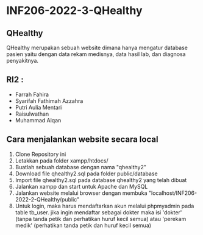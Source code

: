 # INF206-2022-3-QHealthy

## QHealthy
  QHealthy merupakan sebuah website dimana hanya mengatur database pasien yaitu dengan data rekam medisnya, data hasil lab, dan diagnosa penyakitnya.
  
## RI2 :
- Farrah Fahira
- Syarifah Fathimah Azzahra
- Putri Aulia Mentari
- Raisulwathan
- Muhammad Alqan

## Cara menjalankan website secara local
1. Clone Repository ini
2. Letakkan pada folder xampp/htdocs/
3. Buatlah sebuah database dengan nama "qhealthy2"
4. Download file qhealthy2.sql pada folder public/database
5. Import file qhealthy2.sql pada database qhealthy2 yang telah dibuat
6. Jalankan xampp dan start untuk Apache dan MySQL
7. Jalankan website melalui browser dengan membuka "localhost/INF206-2022-2-QHealthy/public"
8. Untuk login, maka harus mendaftarkan akun melalui phpmyadmin pada table tb_user. jika ingin mendaftar sebagai dokter maka isi 'dokter' (tanpa tanda petik dan perhatikan huruf kecil semua) atau 'perekam medik' (perhatikan tanda petik dan huruf kecil semua)
